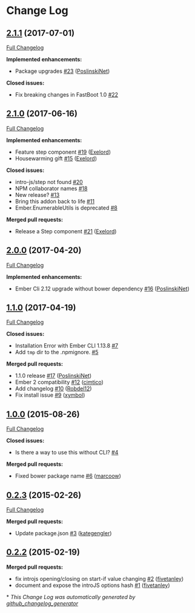 # Change Log

## [2.1.1](https://github.com/PoslinskiNet/ember-introjs/tree/2.1.1) (2017-07-01)
[Full Changelog](https://github.com/PoslinskiNet/ember-introjs/compare/2.1.0...2.1.1)

**Implemented enhancements:**

- Package upgrades [\#23](https://github.com/PoslinskiNet/ember-introjs/pull/23) ([PoslinskiNet](https://github.com/PoslinskiNet))

**Closed issues:**

- Fix breaking changes in FastBoot 1.0 [\#22](https://github.com/PoslinskiNet/ember-introjs/issues/22)

## [2.1.0](https://github.com/PoslinskiNet/ember-introjs/tree/2.1.0) (2017-06-16)
[Full Changelog](https://github.com/PoslinskiNet/ember-introjs/compare/2.0.0...2.1.0)

**Implemented enhancements:**

- Feature step component [\#19](https://github.com/PoslinskiNet/ember-introjs/pull/19) ([Exelord](https://github.com/Exelord))
- Housewarming gift [\#15](https://github.com/PoslinskiNet/ember-introjs/pull/15) ([Exelord](https://github.com/Exelord))

**Closed issues:**

- intro-js/step not found [\#20](https://github.com/PoslinskiNet/ember-introjs/issues/20)
- NPM collaborator names [\#18](https://github.com/PoslinskiNet/ember-introjs/issues/18)
- New release? [\#13](https://github.com/PoslinskiNet/ember-introjs/issues/13)
- Bring this addon back to life [\#11](https://github.com/PoslinskiNet/ember-introjs/issues/11)
- Ember.EnumerableUtils is deprecated [\#8](https://github.com/PoslinskiNet/ember-introjs/issues/8)

**Merged pull requests:**

- Release a Step component [\#21](https://github.com/PoslinskiNet/ember-introjs/pull/21) ([Exelord](https://github.com/Exelord))

## [2.0.0](https://github.com/PoslinskiNet/ember-introjs/tree/2.0.0) (2017-04-20)
[Full Changelog](https://github.com/PoslinskiNet/ember-introjs/compare/1.1.0...2.0.0)

**Implemented enhancements:**

- Ember Cli 2.12 upgrade without bower dependency [\#16](https://github.com/PoslinskiNet/ember-introjs/pull/16) ([PoslinskiNet](https://github.com/PoslinskiNet))

## [1.1.0](https://github.com/PoslinskiNet/ember-introjs/tree/1.1.0) (2017-04-19)
[Full Changelog](https://github.com/PoslinskiNet/ember-introjs/compare/1.0.0...1.1.0)

**Closed issues:**

- Installation Error with Ember CLI 1.13.8 [\#7](https://github.com/PoslinskiNet/ember-introjs/issues/7)
- Add `tmp` dir to the .npmignore. [\#5](https://github.com/PoslinskiNet/ember-introjs/issues/5)

**Merged pull requests:**

- 1.1.0 release [\#17](https://github.com/PoslinskiNet/ember-introjs/pull/17) ([PoslinskiNet](https://github.com/PoslinskiNet))
- Ember 2 compatibility [\#12](https://github.com/PoslinskiNet/ember-introjs/pull/12) ([cimtico](https://github.com/cimtico))
- Add changelog [\#10](https://github.com/PoslinskiNet/ember-introjs/pull/10) ([Robdel12](https://github.com/Robdel12))
- Fix install issue [\#9](https://github.com/PoslinskiNet/ember-introjs/pull/9) ([xymbol](https://github.com/xymbol))

## [1.0.0](https://github.com/PoslinskiNet/ember-introjs/tree/1.0.0) (2015-08-26)
[Full Changelog](https://github.com/PoslinskiNet/ember-introjs/compare/0.2.3...1.0.0)

**Closed issues:**

- Is there a way to use this without CLI? [\#4](https://github.com/PoslinskiNet/ember-introjs/issues/4)

**Merged pull requests:**

- Fixed bower package name [\#6](https://github.com/PoslinskiNet/ember-introjs/pull/6) ([marcoow](https://github.com/marcoow))

## [0.2.3](https://github.com/PoslinskiNet/ember-introjs/tree/0.2.3) (2015-02-26)
[Full Changelog](https://github.com/PoslinskiNet/ember-introjs/compare/0.2.2...0.2.3)

**Merged pull requests:**

- Update package.json [\#3](https://github.com/PoslinskiNet/ember-introjs/pull/3) ([kategengler](https://github.com/kategengler))

## [0.2.2](https://github.com/PoslinskiNet/ember-introjs/tree/0.2.2) (2015-02-19)
**Merged pull requests:**

- fix introjs opening/closing on start-if value changing [\#2](https://github.com/PoslinskiNet/ember-introjs/pull/2) ([fivetanley](https://github.com/fivetanley))
- document and expose the introJS options hash [\#1](https://github.com/PoslinskiNet/ember-introjs/pull/1) ([fivetanley](https://github.com/fivetanley))



\* *This Change Log was automatically generated by [github_changelog_generator](https://github.com/skywinder/Github-Changelog-Generator)*